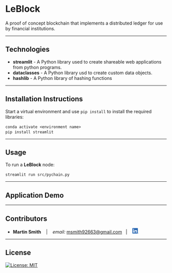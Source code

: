 # LeBlock

A proof of concept blockchain that implements a distributed ledger for use by financial institutions.

---

## Technologies

* **streamlit** - A Python library used to create shareable web applications from python programs.
* **dataclasses** - A Python library usd to create custom data objects.
* **hashlib** - A Python library of hashing functions

---

## Installation Instructions
Start a virtual environment and use `pip install` to install the required libraries:
```
conda activate <environment name>
pip install streamlit
```

---

## Usage

To run a **LeBlock** node:
```
streamlit run src/pychain.py
```

---

## Application Demo


---

## Contributors

*  **Martin Smith** <span>&nbsp;&nbsp;</span> |
<span>&nbsp;&nbsp;</span> *email:* msmith92663@gmail.com <span>&nbsp;&nbsp;</span>|
<span>&nbsp;&nbsp;</span> [<img src="images/LI-In-Bug.png" alt="in" width="20"/>](https://www.linkedin.com/in/smithmartinp/)

---

## License

[![License: MIT](https://img.shields.io/badge/License-MIT-yellow.svg)](LICENSE)
